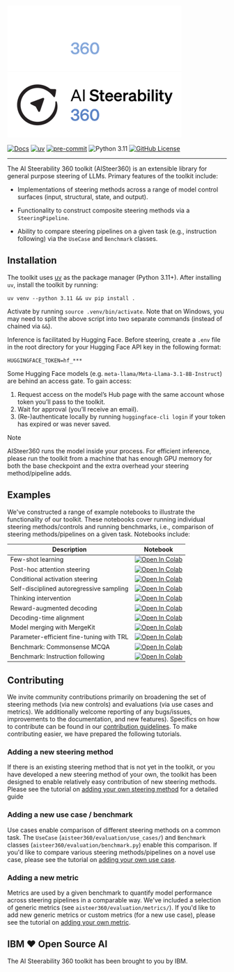 ![AISteer360](docs/assets/logo_wide_darkmode.png#gh-dark-mode-only)
![AISteer360](docs/assets/logo_wide_lightmode.png#gh-light-mode-only)

[//]: # (to add: arxiv; pypi; ci)
[![Docs](https://img.shields.io/badge/docs-live-brightgreen)](https://ibm.github.io/AISteer360/)
[![uv](https://img.shields.io/endpoint?url=https://raw.githubusercontent.com/astral-sh/uv/main/assets/badge/v0.json)](https://github.com/astral-sh/uv)
[![pre-commit](https://img.shields.io/badge/pre--commit-enabled-brightgreen?logo=pre-commit&logoColor=white)](https://github.com/pre-commit/pre-commit)
![Python 3.11](https://img.shields.io/badge/python-3.11-blue)
[![GitHub License](https://img.shields.io/github/license/generative-computing/mellea)](https://img.shields.io/github/license/generative-computing/mellea)

---

The AI Steerability 360 toolkit (AISteer360) is an extensible library for general purpose steering of LLMs. Primary
features of the toolkit include:

- Implementations of steering methods across a range of model control surfaces (input, structural, state, and output).

- Functionality to construct composite steering methods via a `SteeringPipeline`.

- Ability to compare steering pipelines on a given task (e.g., instruction following) via the `UseCase` and `Benchmark` classes.


## Installation

The toolkit uses [uv](https://docs.astral.sh/uv/) as the package manager (Python 3.11+). After installing `uv`, install
the toolkit by running:

```commandline
uv venv --python 3.11 && uv pip install .
```
Activate by running `source .venv/bin/activate`. Note that on Windows, you may need to split the above script into two separate commands (instead of chained via `&&`).

Inference is facilitated by Hugging Face. Before steering, create a `.env` file in the root directory for your Hugging
Face API key in the following format:
```
HUGGINGFACE_TOKEN=hf_***
```

Some Hugging Face models (e.g. `meta-llama/Meta-Llama-3.1-8B-Instruct`) are behind an access gate. To gain access:

1. Request access on the model’s Hub page with the same account whose token you’ll pass to the toolkit.
2. Wait for approval (you’ll receive an email).
3. (Re-)authenticate locally by running `huggingface-cli login` if your token has expired or was never saved.


> [!NOTE]
> AISteer360 runs the model inside your process. For efficient inference, please run the toolkit from a machine that
> has enough GPU memory for both the base checkpoint and the extra overhead your steering method/pipeline adds.


## Examples

We've constructed a range of example notebooks to illustrate the functionality of our toolkit. These notebooks cover
running individual steering methods/controls and running benchmarks, i.e., comparison of steering methods/pipelines on
a given task. Notebooks include:

| Description                              | Notebook                                                                                                                                                                                                                                                                                   |
|------------------------------------------|--------------------------------------------------------------------------------------------------------------------------------------------------------------------------------------------------------------------------------------------------------------------------------------------|
| Few-shot learning                        | <a target="_blank" rel="noopener noreferrer" href="https://colab.research.google.com/github/IBM/AISteer360/blob/main/notebooks/controls/few_shot.ipynb"><img src="https://colab.research.google.com/assets/colab-badge.svg" alt="Open In Colab"/></a>                                      |
| Post-hoc attention steering              | <a target="_blank" rel="noopener noreferrer" href="https://colab.research.google.com/github/IBM/AISteer360/blob/main/notebooks/controls/pasta.ipynb"><img src="https://colab.research.google.com/assets/colab-badge.svg" alt="Open In Colab"/></a>                                         |
| Conditional activation steering          | <a target="_blank" rel="noopener noreferrer" href="https://colab.research.google.com/github/IBM/AISteer360/blob/main/notebooks/controls/cast.ipynb"><img src="https://colab.research.google.com/assets/colab-badge.svg" alt="Open In Colab"/></a>                                          |
| Self-disciplined autoregressive sampling | <a target="_blank" rel="noopener noreferrer" href="https://colab.research.google.com/github/IBM/AISteer360/blob/main/notebooks/controls/sasa.ipynb"><img src="https://colab.research.google.com/assets/colab-badge.svg" alt="Open In Colab"/></a>                                          |
| Thinking intervention                    | <a target="_blank" rel="noopener noreferrer" href="https://colab.research.google.com/github/IBM/AISteer360/blob/main/notebooks/controls/thinking_intervention.ipynb"><img src="https://colab.research.google.com/assets/colab-badge.svg" alt="Open In Colab"/></a>                         |
| Reward-augmented decoding                | <a target="_blank" rel="noopener noreferrer" href="https://colab.research.google.com/github/IBM/AISteer360/blob/main/notebooks/controls/rad.ipynb"><img src="https://colab.research.google.com/assets/colab-badge.svg" alt="Open In Colab"/></a>                                           |
| Decoding-time alignment                  | <a target="_blank" rel="noopener noreferrer" href="https://colab.research.google.com/github/IBM/AISteer360/blob/main/notebooks/controls/deal.ipynb"><img src="https://colab.research.google.com/assets/colab-badge.svg" alt="Open In Colab"/></a>                                          |
| Model merging with MergeKit              | <a target="_blank" rel="noopener noreferrer" href="https://colab.research.google.com/github/IBM/AISteer360/blob/main/notebooks/controls/mergekit_wrapper.ipynb"><img src="https://colab.research.google.com/assets/colab-badge.svg" alt="Open In Colab"/></a>                              |
| Parameter-efficient fine-tuning with TRL | <a target="_blank" rel="noopener noreferrer" href="https://colab.research.google.com/github/IBM/AISteer360/blob/main/notebooks/controls/trl_wrapper.ipynb"><img src="https://colab.research.google.com/assets/colab-badge.svg" alt="Open In Colab"/></a>                                   |
| Benchmark: Commonsense MCQA              | <a target="_blank" rel="noopener noreferrer" href="https://colab.research.google.com/github/IBM/AISteer360/blob/main/notebooks/benchmarks/commonsense_mcqa/commonsense_mcqa.ipynb"><img src="https://colab.research.google.com/assets/colab-badge.svg" alt="Open In Colab"/></a>           |
| Benchmark: Instruction following         | <a target="_blank" rel="noopener noreferrer" href="https://colab.research.google.com/github/IBM/AISteer360/blob/main/notebooks/benchmarks/instruction_following/instruction_following.ipynb"><img src="https://colab.research.google.com/assets/colab-badge.svg" alt="Open In Colab"/></a> |



## Contributing

We invite community contributions primarily on broadening the set of steering methods (via new controls) and evaluations
(via use cases and metrics). We additionally welcome reporting of any bugs/issues, improvements to the documentation,
and new features). Specifics on how to contribute can be found in our [contribution guidelines](CONTRIBUTING.md).
To make contributing easier, we have prepared the following tutorials.


### Adding a new steering method

If there is an existing steering method that is not yet in the toolkit, or you have developed a new steering method of
your own, the toolkit has been designed to enable relatively easy contribution of new steering methods. Please see the
tutorial on [adding your own steering method](./docs/tutorials/add_new_steering_method.md) for a detailed guide


### Adding a new use case / benchmark

Use cases enable comparison of different steering methods on a common task. The `UseCase`
(`aisteer360/evaluation/use_cases/`) and `Benchmark` classes (`aisteer360/evaluation/benchmark.py`) enable this
comparison. If you'd like to compare various steering methods/pipelines on a novel use case, please see the tutorial on
[adding your own use case](./docs/tutorials/add_new_use_case.md).


### Adding a new metric

Metrics are used by a given benchmark to quantify model performance across steering pipelines in a comparable way. We've
included a selection of generic metrics (see `aisteer360/evaluation/metrics/`). If you'd like to add new generic metrics
or custom metrics (for a new use case), please see the tutorial on
[adding your own metric](./docs/tutorials/add_new_metric.md).


## IBM ❤️ Open Source AI

The AI Steerability 360 toolkit has been brought to you by IBM.

